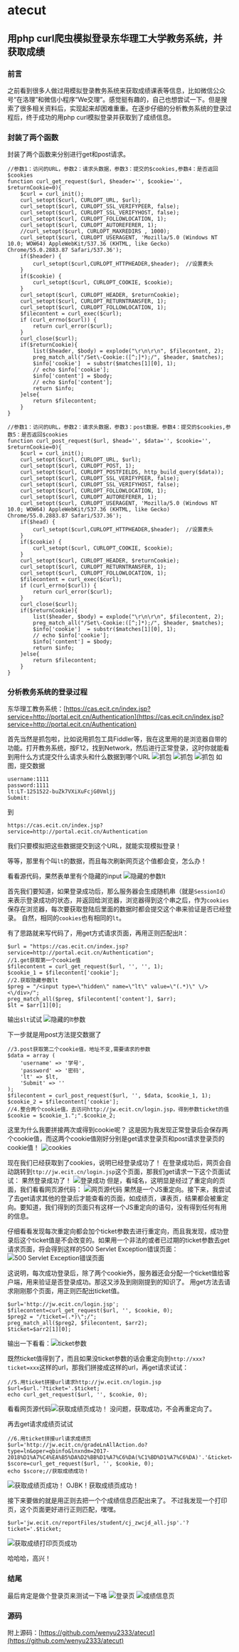 # atecut
## 用php curl爬虫模拟登录东华理工大学教务系统，并获取成绩

### 前言
之前看到很多人做过用模拟登录教务系统来获取成绩课表等信息，比如微信公众号“在洛理”和微信小程序“We交理”。感觉挺有趣的，自己也想尝试一下。但是搜索了很多相关资料后，实现起来却困难重重。在逐步仔细的分析教务系统的登录过程后，终于成功的用php curl模拟登录并获取到了成绩信息。

### 封装了两个函数
封装了两个函数来分别进行get和post请求。
```
//参数1：访问的URL，参数2：请求头数据，参数3：提交的$cookies,参数4：是否返回$cookies
function curl_get_request($url, $header='', $cookie='', $returnCookie=0){
    $curl = curl_init();
    curl_setopt($curl, CURLOPT_URL, $url);
    curl_setopt($curl, CURLOPT_SSL_VERIFYPEER, false);
    curl_setopt($curl, CURLOPT_SSL_VERIFYHOST, false);
    curl_setopt($curl, CURLOPT_FOLLOWLOCATION, 1);
    curl_setopt($curl, CURLOPT_AUTOREFERER, 1);
    //curl_setopt($curl, CURLOPT_MAXREDIRS , 1000);
    curl_setopt($curl, CURLOPT_USERAGENT, 'Mozilla/5.0 (Windows NT 10.0; WOW64) AppleWebKit/537.36 (KHTML, like Gecko) Chrome/55.0.2883.87 Safari/537.36');
    if($header) {
        curl_setopt($curl,CURLOPT_HTTPHEADER,$header);  //设置表头
    }
    if($cookie) {
        curl_setopt($curl, CURLOPT_COOKIE, $cookie);
    }
    curl_setopt($curl, CURLOPT_HEADER, $returnCookie);
    curl_setopt($curl, CURLOPT_RETURNTRANSFER, 1);
    curl_setopt($curl, CURLOPT_FOLLOWLOCATION, 1);
    $filecontent = curl_exec($curl);
    if (curl_errno($curl)) {
        return curl_error($curl);
    }
    curl_close($curl);
    if($returnCookie){
        list($header, $body) = explode("\r\n\r\n", $filecontent, 2);
        preg_match_all("/Set\-Cookie:([^;]*);/", $header, $matches);
        $info['cookie']  = substr($matches[1][0], 1);
        // echo $info['cookie'];
        $info['content'] = $body;
        // echo $info['content'];
        return $info;
    }else{
        return $filecontent;
    }
}
```

```
//参数1：访问的URL，参数2：请求头数据，参数3：post数据，参数4：提交的$cookies,参数5：是否返回$cookies
function curl_post_request($url, $head='', $data='', $cookie='', $returnCookie=0){
    $curl = curl_init();
    curl_setopt($curl, CURLOPT_URL, $url);
    curl_setopt($curl, CURLOPT_POST, 1);
    curl_setopt($curl, CURLOPT_POSTFIELDS, http_build_query($data));
    curl_setopt($curl, CURLOPT_SSL_VERIFYPEER, false);
    curl_setopt($curl, CURLOPT_SSL_VERIFYHOST, false);
    curl_setopt($curl, CURLOPT_FOLLOWLOCATION, 1);
    curl_setopt($curl, CURLOPT_AUTOREFERER, 1);
    curl_setopt($curl, CURLOPT_USERAGENT, 'Mozilla/5.0 (Windows NT 10.0; WOW64) AppleWebKit/537.36 (KHTML, like Gecko) Chrome/55.0.2883.87 Safari/537.36');
    if($head) {
        curl_setopt($curl,CURLOPT_HTTPHEADER,$header);  //设置表头
    }
    if($cookie) {
        curl_setopt($curl, CURLOPT_COOKIE, $cookie);
    }
    curl_setopt($curl, CURLOPT_HEADER, $returnCookie);
    curl_setopt($curl, CURLOPT_RETURNTRANSFER, 1);
    curl_setopt($curl, CURLOPT_FOLLOWLOCATION, 1);
    $filecontent = curl_exec($curl);
    if (curl_errno($curl)) {
        return curl_error($curl);
    }
    curl_close($curl);
    if($returnCookie){
        list($header, $body) = explode("\r\n\r\n", $filecontent, 2);
        preg_match_all("/Set\-Cookie:([^;]*);/", $header, $matches);
        $info['cookie']  = substr($matches[1][0], 1);
        // echo $info['cookie'];
        $info['content'] = $body;
        return $info;
    }else{
        return $filecontent;
    }
}
```

### 分析教务系统的登录过程

东华理工教务系统：[https://cas.ecit.cn/index.jsp?service=http://portal.ecit.cn/Authentication](https://cas.ecit.cn/index.jsp?service=http://portal.ecit.cn/Authentication)

首先当然是抓包啦，比如说用抓包工具Fiddler等，我在这里用的是浏览器自带的功能。打开教务系统，按F12，找到Network，然后进行正常登录，这时你就能看到用什么方式提交什么请求头和什么数据到哪个URL
![抓包](http://ox2o4zwyi.bkt.clouddn.com/phpcurl1.png)
![抓包](http://ox2o4zwyi.bkt.clouddn.com/phpcurl2.png)
![抓包](http://ox2o4zwyi.bkt.clouddn.com/phpcurl3.png)
如图，提交数据
```
username:1111
password:1111
lt:LT-1251522-buZk7VXiXuFcjG0Vmljj
Submit:
```
到
```
https://cas.ecit.cn/index.jsp?service=http://portal.ecit.cn/Authentication
```
我们只要模拟把这些数据提交到这个URL，就能实现模拟登录！

等等，那里有个叫`lt`的数据，而且每次刷新网页这个值都会变，怎么办！

看看源代码，果然表单里有个隐藏的input
![隐藏的参数lt](http://ox2o4zwyi.bkt.clouddn.com/phpcurl5.png)

 首先我们要知道，如果登录成功后，那么服务器会生成随机串（就是`SessionId`）来表示登录成功的状态，并返回给浏览器，浏览器得到这个串之后，作为`cookies`保存在浏览器，每次要获取登陆后里面的数据时都会提交这个串来验证是否已经登录。
自然，相同的`cookies`也有相同的`lt`。

有了思路就来写代码了，用get方式请求页面，再用正则匹配出lt：
```
$url = "https://cas.ecit.cn/index.jsp?service=http://portal.ecit.cn/Authentication";
//1.get获取第一个cookie值
$filecontent = curl_get_request($url, '', '', 1);
$cookie_1 = $filecontent['cookie'];
//2.获取隐藏参数lt
$preg = "/<input type=\"hidden\" name=\"lt\" value=\"(.*)\" \/><\/div>/";
preg_match_all($preg, $filecontent['content'], $arr);
$lt = $arr[1][0];
```
输出`$lt`试试
![隐藏的lt参数](http://ox2o4zwyi.bkt.clouddn.com/phpcurl4.png)

下一步就是用post方法提交数据了
```
//3.post获取第二个cookie值，地址不变,需要请求的参数
$data = array (
    'username' => '学号',
    'password' => '密码',
    'lt' => $lt,
    'Submit' => ''
);
$filecontent = curl_post_request($url, '', $data, $cookie_1, 1);
$cookie_2 = $filecontent['cookie'];
//4.整合两个cookie值，去访问http://jw.ecit.cn/login.jsp，得到参数ticket的值
$cookie = $cookie_1.";".$cookie_2;
```
这里为什么我要拼接两次或得到cookie呢？
这是因为我发现正常登录后会保存两个cookie值，而这两个cookie值刚好分别是get请求登录页和post请求登录页的cookie值！
![cookies](http://ox2o4zwyi.bkt.clouddn.com/phpcurl6.png)

现在我们已经获取到了cookies，说明已经登录成功了！
在登录成功后，网页会自动跳转到`ttp://jw.ecit.cn/login.jsp`这个页面，那我们get请求一下这个页面试试：
果然登录成功了！
![登录成功](http://ox2o4zwyi.bkt.clouddn.com/phpcurl7.png)
但是，看域名，这明显是经过了重定向的页面，我们看看网页源代码：
![网页源代码](http://ox2o4zwyi.bkt.clouddn.com/phpcurl9.png)
果然是一个JS重定向。接下来，我尝试了去get请求其他的登录后才能查看的页面，如成绩页，课表页，结果都会被重定向。要知道，我们得到的页面只有这样一个JS重定向的语句，没有得到任何有用的信息。

仔细看看发现每次重定向都会加个ticket参数去进行重定向，而且我发现，成功登录后这个ticket值是不会改变的。如果用一个非法的或者已过期的ticket参数去get请求页面，将会得到这样的500 Servlet Exception错误页面：
![500 Servlet Exception错误页面](http://ox2o4zwyi.bkt.clouddn.com/phpcurl10.png)

这说明，每次成功登录后，除了两个cookie外，服务器还会分配一个ticket值给客户端，用来验证是否登录成功。那这又涉及到刚刚提到的知识了。
用get方法去请求刚刚那个页面，用正则匹配出ticket值。
```
$url='http://jw.ecit.cn/login.jsp';
$filecontent=curl_get_request($url, '', $cookie, 0);
$preg2 = "/ticket=(.*)\";/";
preg_match_all($preg2, $filecontent, $arr2);
$ticket=$arr2[1][0];
```
输出一下看看：![ticket参数](http://ox2o4zwyi.bkt.clouddn.com/phpcurl11.png)

既然ticket值得到了，而且如果没ticket参数的话会重定向到`http://xxx?ticket=xxx`这样的url，那我们拼接成这样的url，再get请求试试：
```
//5.用ticket拼接url请求http://jw.ecit.cn/login.jsp
$url=$url.'?ticket='.$ticket;
echo curl_get_request($url, '', $cookie, 0);
```
看看网页源代码![获取成绩页成功！](http://ox2o4zwyi.bkt.clouddn.com/phpcurl13.png)
没问题，获取成功，不会再重定向了。

再去get请求成绩页试试
```
//6.用ticket拼接url请求成绩页
$url='http://jw.ecit.cn/gradeLnAllAction.do?type=ln&oper=qbinfo&lnxndm=2017-2018%D1%A7%C4%EA%B5%DA%D2%BB%D1%A7%C6%DA(%C1%BD%D1%A7%C6%DA)'.'&ticket='.$ticket;
$score=curl_get_request($url, '', $cookie, 0);
echo $score;//获取成绩成功！
```
![获取成绩页成功！](http://ox2o4zwyi.bkt.clouddn.com/phpcurl12.png)
OJBK！获取成绩页成功！

接下来要做的就是用正则去把一个个成绩信息匹配出来了。
不过我发现一个打印页，这个页面更好进行正则匹配，嘿嘿。
```
$url='jw.ecit.cn/reportFiles/student/cj_zwcjd_all.jsp'.'?ticket='.$ticket;
```
![获取成绩打印页页成功](http://ox2o4zwyi.bkt.clouddn.com/phpcurl14.png)

哈哈哈，高兴！

### 结尾
最后肯定是做个登录页来测试一下咯
![登录页](http://ox2o4zwyi.bkt.clouddn.com/phpcurl15.png)
![成绩信息页](http://ox2o4zwyi.bkt.clouddn.com/phpcurl16.png)

### 源码
附上源码：[https://github.com/wenyu2333/atecut](https://github.com/wenyu2333/atecut)


